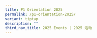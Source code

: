 ```yaml
---
title: P1 Orientation 2025
permalink: /p1-orientation-2025/
variant: tiptap
description: ""
third_nav_title: 2025 Events | 2025 活动
---
```

